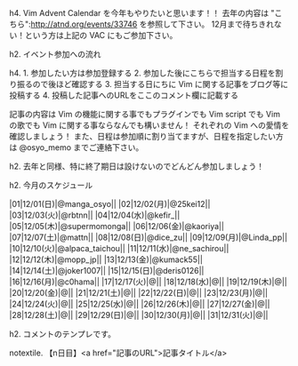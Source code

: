 h4. Vim Advent Calendar を今年もやりたいと思います！！
去年の内容は "こちら":http://atnd.org/events/33746 を参照して下さい。
12月まで待ちきれない！という方は上記の VAC にもご参加下さい。


h2. イベント参加への流れ

h4. 1. 参加したい方は参加登録する
2. 参加した後にこちらで担当する日程を割り振るので後ほど確認する
3. 担当する日にちに Vim に関する記事をブログ等に投稿する
4. 投稿した記事へのURLをここのコメント欄に記載する


記事の内容は Vim の機能に関する事でもプラグインでも Vim script でも Vim の歌でも Vim に関する事ならなんでも構いません！
それぞれの Vim への愛情を確認しましょう！
また、日程は参加順に割り当てますが、日程を指定したい方は @osyo_memo までご連絡下さい。

h2. 去年と同様、特に終了期日は設けないのでどんどん参加しましょう！


h2. 今月のスケジュール

|01|12/01(日)|@manga_osyo||
|02|12/02(月)|@25kei12||
|03|12/03(火)|@rbtnn||
|04|12/04(水)|@kefir_||
|05|12/05(木)|@supermomonga||
|06|12/06(金)|@kaoriya||
|07|12/07(土)|@mattn||
|08|12/08(日)|@dice_zu||
|09|12/09(月)|@Linda_pp||
|10|12/10(火)|@alpaca_taichou||
|11|12/11(水)|@ne_sachirou||
|12|12/12(木)|@mopp_jp||
|13|12/13(金)|@kumack55||
|14|12/14(土)|@joker1007||
|15|12/15(日)|@deris0126||
|16|12/16(月)|@c0hama||
|17|12/17(火)|@||
|18|12/18(水)|@||
|19|12/19(木)|@||
|20|12/20(金)|@||
|21|12/21(土)|@||
|22|12/22(日)|@||
|23|12/23(月)|@||
|24|12/24(火)|@||
|25|12/25(水)|@||
|26|12/26(木)|@||
|27|12/27(金)|@||
|28|12/28(土)|@||
|29|12/29(日)|@||
|30|12/30(月)|@||
|31|12/31(火)|@||



h2. コメントのテンプレです。

notextile. 【n日目】&lt;a href=&quot;記事のURL&quot;&gt;記事タイトル&lt;/a&gt;
